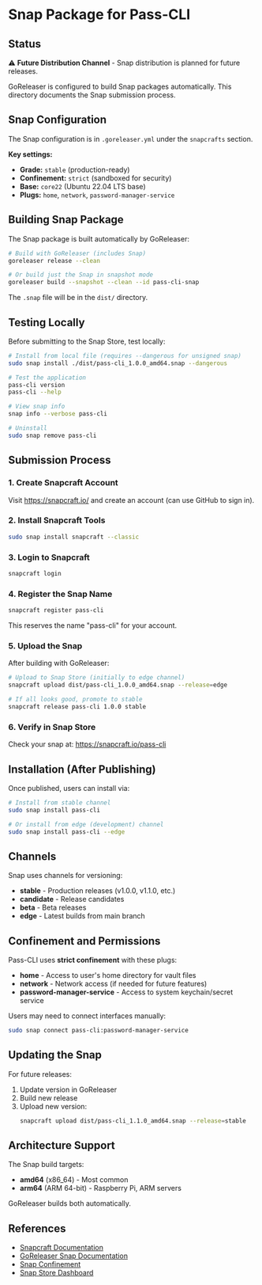 # Snap Package for Pass-CLI

## Status

⚠️ **Future Distribution Channel** - Snap distribution is planned for future releases.

GoReleaser is configured to build Snap packages automatically. This directory documents the Snap submission process.

## Snap Configuration

The Snap configuration is in `.goreleaser.yml` under the `snapcrafts` section.

**Key settings:**
- **Grade:** `stable` (production-ready)
- **Confinement:** `strict` (sandboxed for security)
- **Base:** `core22` (Ubuntu 22.04 LTS base)
- **Plugs:** `home`, `network`, `password-manager-service`

## Building Snap Package

The Snap package is built automatically by GoReleaser:

```bash
# Build with GoReleaser (includes Snap)
goreleaser release --clean

# Or build just the Snap in snapshot mode
goreleaser build --snapshot --clean --id pass-cli-snap
```

The `.snap` file will be in the `dist/` directory.

## Testing Locally

Before submitting to the Snap Store, test locally:

```bash
# Install from local file (requires --dangerous for unsigned snap)
sudo snap install ./dist/pass-cli_1.0.0_amd64.snap --dangerous

# Test the application
pass-cli version
pass-cli --help

# View snap info
snap info --verbose pass-cli

# Uninstall
sudo snap remove pass-cli
```

## Submission Process

### 1. Create Snapcraft Account

Visit https://snapcraft.io/ and create an account (can use GitHub to sign in).

### 2. Install Snapcraft Tools

```bash
sudo snap install snapcraft --classic
```

### 3. Login to Snapcraft

```bash
snapcraft login
```

### 4. Register the Snap Name

```bash
snapcraft register pass-cli
```

This reserves the name "pass-cli" for your account.

### 5. Upload the Snap

After building with GoReleaser:

```bash
# Upload to Snap Store (initially to edge channel)
snapcraft upload dist/pass-cli_1.0.0_amd64.snap --release=edge

# If all looks good, promote to stable
snapcraft release pass-cli 1.0.0 stable
```

### 6. Verify in Snap Store

Check your snap at: https://snapcraft.io/pass-cli

## Installation (After Publishing)

Once published, users can install via:

```bash
# Install from stable channel
sudo snap install pass-cli

# Or install from edge (development) channel
sudo snap install pass-cli --edge
```

## Channels

Snap uses channels for versioning:

- **stable** - Production releases (v1.0.0, v1.1.0, etc.)
- **candidate** - Release candidates
- **beta** - Beta releases
- **edge** - Latest builds from main branch

## Confinement and Permissions

Pass-CLI uses **strict confinement** with these plugs:

- **home** - Access to user's home directory for vault files
- **network** - Network access (if needed for future features)
- **password-manager-service** - Access to system keychain/secret service

Users may need to connect interfaces manually:

```bash
sudo snap connect pass-cli:password-manager-service
```

## Updating the Snap

For future releases:

1. Update version in GoReleaser
2. Build new release
3. Upload new version:
   ```bash
   snapcraft upload dist/pass-cli_1.1.0_amd64.snap --release=stable
   ```

## Architecture Support

The Snap build targets:
- **amd64** (x86_64) - Most common
- **arm64** (ARM 64-bit) - Raspberry Pi, ARM servers

GoReleaser builds both automatically.

## References

- [Snapcraft Documentation](https://snapcraft.io/docs)
- [GoReleaser Snap Documentation](https://goreleaser.com/customization/snapcraft/)
- [Snap Confinement](https://snapcraft.io/docs/snap-confinement)
- [Snap Store Dashboard](https://snapcraft.io/snaps)
